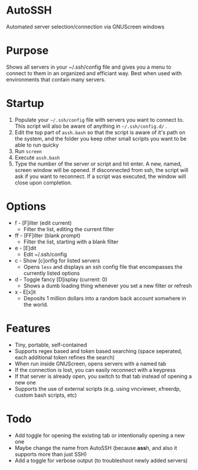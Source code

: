 # AutoSSH
Automated server selection/connection via GNUScreen windows

# Purpose
Shows all servers in your ~/.ssh/config file and gives you a menu to connect to them in an organized and efficiant way. Best when used with environments that contain many servers.

# Startup

1. Populate your `~/.ssh/config` file with servers you want to connect to. This script will also be aware of anything in `~/.ssh/config.d/` .
1. Edit the top part of `assh.bash` so that the script is aware of it's path on the system, and the folder you keep other small scripts you want to be able to run quicky
1. Run `screen`
1. Execute `assh.bash`
1. Type the number of the server or script and hit enter. A new, named, screen window will be opened. If disconnected from ssh, the script will ask if you want to reconnect. If a script was executed, the window will close upon completion.

# Options

* f - [F]ilter (edit current)
  * Filter the list, editing the current filter 
* ff - [FF]ilter (blank prompt)
  * Filter the list, starting with a blank filter
* e - [E]dit
  * Edit ~/.ssh/config
* c - Show [c]onfig for listed servers
  * Opens `less` and displays an ssh config file that encompasses the currently listed options
* d - Toggle fancy [D]isplay (current: 0)
  * Shows a dumb loading thing whenever you set a new filter or refresh
* x - E[x]it
  * Deposits 1 million dollars into a random back account somwhere in the world.


# Features
* Tiny, portable, self-contained
* Supports regex based and token based searching (space seperated, each additional token refines the search)
* When run inside GNUScreen, opens servers with a named tab
* If the connection is lost, you can easily reconnect with a keypress
* If that server is already open, you switch to that tab instead of opening a new one
* Supports the use of external scripts (e.g. using vncviewer, xfreerdp, custom bash scripts, etc)

# Todo
* Add toggle for opening the existing tab or intentionally opening a new one
* Maybe change the name from AutoSSH (because **ass**h, and also it supports more than just SSH)
* Add a toggle for verbose output (to troubleshoot newly added servers)
